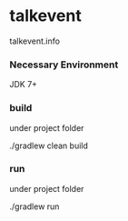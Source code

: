 # talkevent

talkevent.info

### Necessary Environment

JDK 7+

### build

under project folder

./gradlew clean build

### run 

under project folder

./gradlew run

